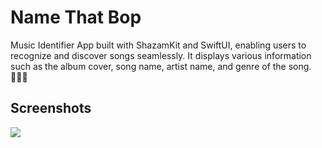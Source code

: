 # Name That Bop

Music Identifier App built with ShazamKit and SwiftUI, enabling users to recognize and discover songs seamlessly. It displays various information such as the album cover, song name, artist name, and genre of the song. 🎵🎼🎶


## Screenshots

![](https://github.com/npwitk/Name-That-Bop/blob/main/Name%20That%20Bop/readme_screenshots.png?raw=true)
